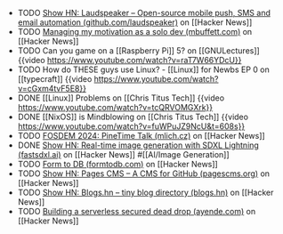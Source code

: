 - TODO [Show HN: Laudspeaker – Open-source mobile push, SMS and email automation (github.com/laudspeaker)](https://news.ycombinator.com/item?id=40585559) on [[Hacker News]]
- TODO [Managing my motivation as a solo dev (mbuffett.com)](https://news.ycombinator.com/item?id=40586587) on [[Hacker News]]
- TODO Can you game on a [[Raspberry Pi]] 5? on [[GNULectures]]
  {{video https://www.youtube.com/watch?v=raT7W66YDcU}}
- TODO How do THESE guys use Linux? - [[Linux]] for Newbs EP 0 on [[typecraft]]
  {{video https://www.youtube.com/watch?v=cGxm4tvF5E8}}
- DONE [[Linux]] Problems on [[Chris Titus Tech]]
  {{video https://www.youtube.com/watch?v=tcQRVOMGXrk}}
- DONE [[NixOS]] is Mindblowing on [[Chris Titus Tech]]
  {{video https://www.youtube.com/watch?v=fuWPuJZ9NcU&t=608s}}
- TODO [FOSDEM 2024: PineTime Talk (mlich.cz)](https://news.ycombinator.com/item?id=39475729) on [[Hacker News]]
- DONE [Show HN: Real-time image generation with SDXL Lightning (fastsdxl.ai)](https://news.ycombinator.com/item?id=39474467) on [[Hacker News]] #[[AI/Image Generation]]
- TODO [Form to DB (formtodb.com)](https://news.ycombinator.com/item?id=39475467) on [[Hacker News]]
- TODO [Show HN: Pages CMS – A CMS for GitHub (pagescms.org)](https://news.ycombinator.com/item?id=39467132) on [[Hacker News]]
- TODO [Show HN: Blogs.hn – tiny blog directory (blogs.hn)](https://news.ycombinator.com/item?id=36613727) on [[Hacker News]]
- TODO [Building a serverless secured dead drop (ayende.com)](https://news.ycombinator.com/item?id=40571088) on [[Hacker News]]